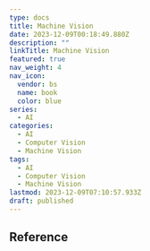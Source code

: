```yaml
---
type: docs
title: Machine Vision
date: 2023-12-09T00:18:49.880Z
description: ""
linkTitle: Machine Vision
featured: true
nav_weight: 4
nav_icon:
  vendor: bs
  name: book
  color: blue
series:
  - AI
categories:
  - AI
  - Computer Vision
  - Machine Vision
tags:
  - AI
  - Computer Vision
  - Machine Vision
lastmod: 2023-12-09T07:10:57.933Z
draft: published
---
```


## Reference
